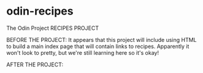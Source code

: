 # odin-recipes
The Odin Project RECIPES PROJECT

BEFORE THE PROJECT: 
It appears that this project will include using HTML to build a main index page that will contain links to recipes. Apparently it won't look to pretty, but we're still learning here so it's okay!

AFTER THE PROJECT:
